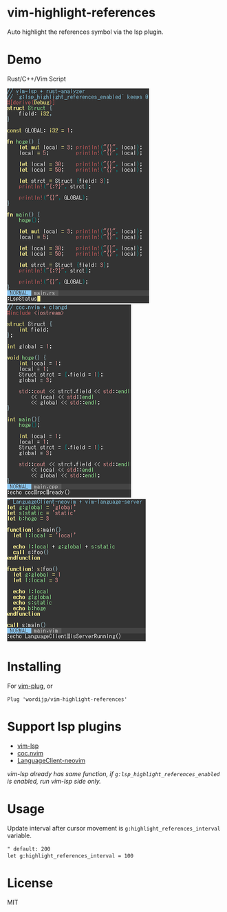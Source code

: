 # vim-highlight-references

Auto highlight the references symbol via the lsp plugin.

# Demo

Rust/C++/Vim Script

<img src="./demo/demo_rust.gif">
<img src="./demo/demo_cpp.gif">
<img src="./demo/demo_vim.gif">


# Installing

For [vim-plug](https://github.com/junegunn/vim-plug), or 

```vim
Plug 'wordijp/vim-highlight-references'
```

# Support lsp plugins

- [vim-lsp](https://github.com/prabirshrestha/vim-lsp)
- [coc.nvim](https://github.com/neoclide/coc.nvim)
- [LanguageClient-neovim](https://github.com/autozimu/LanguageClient-neovim)


*vim-lsp already has same function, if `g:lsp_highlight_references_enabled` is enabled, run vim-lsp side only.*

# Usage

Update interval after cursor movement is `g:highlight_references_interval` variable.

```vim
" default: 200
let g:highlight_references_interval = 100
```

# License

MIT

